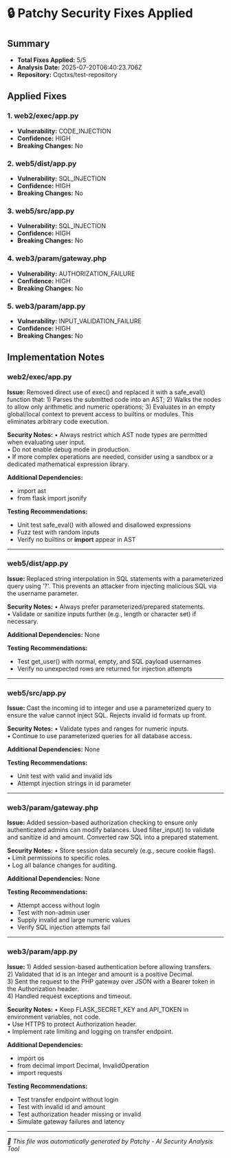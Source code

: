 # 🔒 Patchy Security Fixes Applied

## Summary
- **Total Fixes Applied:** 5/5
- **Analysis Date:** 2025-07-20T06:40:23.706Z
- **Repository:** Cqctxs/test-repository

## Applied Fixes

### 1. web2/exec/app.py
- **Vulnerability:** CODE_INJECTION
- **Confidence:** HIGH
- **Breaking Changes:** No

### 2. web5/dist/app.py
- **Vulnerability:** SQL_INJECTION
- **Confidence:** HIGH
- **Breaking Changes:** No

### 3. web5/src/app.py
- **Vulnerability:** SQL_INJECTION
- **Confidence:** HIGH
- **Breaking Changes:** No

### 4. web3/param/gateway.php
- **Vulnerability:** AUTHORIZATION_FAILURE
- **Confidence:** HIGH
- **Breaking Changes:** No

### 5. web3/param/app.py
- **Vulnerability:** INPUT_VALIDATION_FAILURE
- **Confidence:** HIGH
- **Breaking Changes:** No


## Implementation Notes

### web2/exec/app.py
**Issue:** Removed direct use of exec() and replaced it with a safe_eval() function that: 1) Parses the submitted code into an AST; 2) Walks the nodes to allow only arithmetic and numeric operations; 3) Evaluates in an empty global/local context to prevent access to builtins or modules. This eliminates arbitrary code execution.

**Security Notes:** • Always restrict which AST node types are permitted when evaluating user input.  
• Do not enable debug mode in production.  
• If more complex operations are needed, consider using a sandbox or a dedicated mathematical expression library.

**Additional Dependencies:**
- import ast
- from flask import jsonify

**Testing Recommendations:**
- Unit test safe_eval() with allowed and disallowed expressions
- Fuzz test with random inputs
- Verify no builtins or __import__ appear in AST

---

### web5/dist/app.py
**Issue:** Replaced string interpolation in SQL statements with a parameterized query using '?'. This prevents an attacker from injecting malicious SQL via the username parameter.

**Security Notes:** • Always prefer parameterized/prepared statements.  
• Validate or sanitize inputs further (e.g., length or character set) if necessary.

**Additional Dependencies:**
None

**Testing Recommendations:**
- Test get_user() with normal, empty, and SQL payload usernames
- Verify no unexpected rows are returned for injection attempts

---

### web5/src/app.py
**Issue:** Cast the incoming id to integer and use a parameterized query to ensure the value cannot inject SQL. Rejects invalid id formats up front.

**Security Notes:** • Validate types and ranges for numeric inputs.  
• Continue to use parameterized queries for all database access.

**Additional Dependencies:**
None

**Testing Recommendations:**
- Unit test with valid and invalid ids
- Attempt injection strings in id parameter

---

### web3/param/gateway.php
**Issue:** Added session-based authorization checking to ensure only authenticated admins can modify balances. Used filter_input() to validate and sanitize id and amount. Converted raw SQL into a prepared statement.

**Security Notes:** • Store session data securely (e.g., secure cookie flags).  
• Limit permissions to specific roles.  
• Log all balance changes for auditing.

**Additional Dependencies:**
None

**Testing Recommendations:**
- Attempt access without login
- Test with non-admin user
- Supply invalid and large numeric values
- Verify SQL injection attempts fail

---

### web3/param/app.py
**Issue:** 1) Added session-based authentication before allowing transfers.  
2) Validated that id is an integer and amount is a positive Decimal.  
3) Sent the request to the PHP gateway over JSON with a Bearer token in the Authorization header.  
4) Handled request exceptions and timeout.

**Security Notes:** • Keep FLASK_SECRET_KEY and API_TOKEN in environment variables, not code.  
• Use HTTPS to protect Authorization header.  
• Implement rate limiting and logging on transfer endpoint.

**Additional Dependencies:**
- import os
- from decimal import Decimal, InvalidOperation
- import requests

**Testing Recommendations:**
- Test transfer endpoint without login
- Test with invalid id and amount
- Test authorization header missing or invalid
- Simulate gateway failures and latency

---


*🤖 This file was automatically generated by Patchy - AI Security Analysis Tool*
